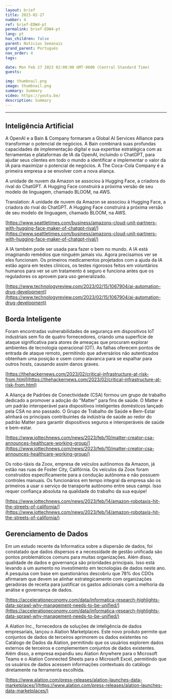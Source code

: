 ```yaml
---
layout: brief
title: 2023-02-27
number: 4
ref: brief-EDW4-pt
permalink: brief-EDW4-pt
lang: pt
has_children: false
parent: Notícias Semanais
grand_parent: Português
nav_order: 4
tags:

date: Mon Feb 27 2023 02:00:00 GMT-0600 (Central Standard Time)
guests:

img: thumbnail.png
image: thumbnail.png
summary: Summary
video: https://youtu.be/
description: Summary
---
```






---

## Inteligência Artificial

A OpenAI e a Bain & Company formaram a Global AI Services Alliance para transformar o potencial de negócios. A Bain combinará suas profundas capacidades de implementação digital e sua expertise estratégica com as ferramentas e plataformas de IA da OpenAI, incluindo o ChatGPT, para ajudar seus clientes em todo o mundo a identificar e implementar o valor da IA para maximizar o potencial de negócios. A The Coca-Cola Company é a primeira empresa a se envolver com a nova aliança.

A unidade de nuvem da Amazon se associou à Hugging Face, a criadora do rival do ChatGPT. A Hugging Face construirá a próxima versão de seu modelo de linguagem, chamado BLOOM, na AWS. 

Translation: A unidade de nuvem da Amazon se associou à Hugging Face, a criadora do rival do ChatGPT. A Hugging Face construirá a próxima versão de seu modelo de linguagem, chamado BLOOM, na AWS.

[https://www.seattletimes.com/business/amazons-cloud-unit-partners-with-hugging-face-maker-of-chatgpt-rival/](https://www.seattletimes.com/business/amazons-cloud-unit-partners-with-hugging-face-maker-of-chatgpt-rival/)

A IA também pode ser usada para fazer o bem no mundo. A IA está imaginando remédios que ninguém jamais viu. Agora precisamos ver se eles funcionam. Os primeiros medicamentos projetados com a ajuda da IA estão agora em testes clínicos, os testes rigorosos feitos em voluntários humanos para ver se um tratamento é seguro e funciona antes que os reguladores os aprovem para uso generalizado.

[https://www.technologyreview.com/2023/02/15/1067904/ai-automation-drug-development](https://www.technologyreview.com/2023/02/15/1067904/ai-automation-drug-development)

## Borda Inteligente

Foram encontradas vulnerabilidades de segurança em dispositivos IoT industriais sem fio de quatro fornecedores, criando uma superfície de ataque significativa para atores de ameaças que procuram explorar ambientes de tecnologia operacional (OT). As falhas oferecem pontos de entrada de ataque remoto, permitindo que adversários não autenticados obtenham uma posição e usem como alavanca para se espalhar para outros hosts, causando assim danos graves.

[https://thehackernews.com/2023/02/critical-infrastructure-at-risk-from.html](https://thehackernews.com/2023/02/critical-infrastructure-at-risk-from.html)

A Aliança de Padrões de Conectividade (CSA) formou um grupo de trabalho dedicado a promover a adoção do "Matter" para fins de saúde. O Matter é um padrão interoperável para dispositivos inteligentes domésticos lançado pela CSA no ano passado. O Grupo de Trabalho de Saúde e Bem-Estar alinhará os principais contribuintes da indústria de saúde ao redor do padrão Matter para garantir dispositivos seguros e interoperáveis de saúde e bem-estar.

[https://www.iottechnews.com/news/2023/feb/10/matter-creator-csa-announces-healthcare-working-group/](https://www.iottechnews.com/news/2023/feb/10/matter-creator-csa-announces-healthcare-working-group/)

Os robo-táxis da Zoox, empresa de veículos autônomos da Amazon, já estão nas ruas de Foster City, Califórnia. Os veículos da Zoox foram construídos especificamente para a condução autônoma e não possuem controles manuais. Os funcionários em tempo integral da empresa são os primeiros a usar o serviço de transporte autônomo entre seus campi. Isso requer confiança absoluta na qualidade do trabalho da sua equipe!

[https://www.iottechnews.com/news/2023/feb/14/amazon-robotaxis-hit-the-streets-of-california/](https://www.iottechnews.com/news/2023/feb/14/amazon-robotaxis-hit-the-streets-of-california/)

## Gerenciamento de Dados

Em um estudo recente da Informatica sobre a dispersão de dados, foi constatado que dados dispersos e a necessidade de gestão unificada são pontos problemáticos comuns para muitas organizações. Além disso, qualidade de dados e governança são prioridades principais. Isso está levando a um aumento no investimento em tecnologias de dados neste ano. A pesquisa com base em questionários descobriu que 78% dos CDOs afirmaram que devem se alinhar estrategicamente com organizações geradoras de receita para justificar os gastos adicionais com a melhoria da análise e governança de dados.

[https://accelerationeconomy.com/data/informatica-research-highlights-data-sprawl-why-management-needs-to-be-unified/](https://accelerationeconomy.com/data/informatica-research-highlights-data-sprawl-why-management-needs-to-be-unified/)

A Alation Inc., fornecedora de soluções de inteligência de dados empresariais, lançou o Alation Marketplaces. Este novo produto permite que conjuntos de dados de terceiros aprimorem os dados existentes no Catálogo de Dados da Alation, permitindo que os usuários explorem dados externos de terceiros e complementem conjuntos de dados existentes. Além disso, a empresa expandiu seu Alation Anywhere para o Microsoft Teams e o Alation Connected Sheets para o Microsoft Excel, permitindo que os usuários de dados acessem informações contextuais do catálogo diretamente na ferramenta escolhida.

[https://www.alation.com/press-releases/alation-launches-data-marketplaces/](https://www.alation.com/press-releases/alation-launches-data-marketplaces/)


